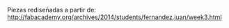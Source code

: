 Piezas rediseñadas a partir de:
http://fabacademy.org/archives/2014/students/fernandez.juan/week3.html
